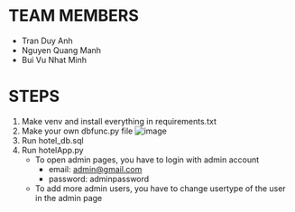 # TEAM MEMBERS
- Tran Duy Anh
- Nguyen Quang Manh
- Bui Vu Nhat Minh

# STEPS
1. Make venv and install everything in requirements.txt
2. Make your own dbfunc.py file
![image](https://github.com/duyanhehe/hotel_project/assets/152079929/469521ea-6e3d-485e-8216-dc01bd4f872d)
3. Run hotel_db.sql
4. Run hotelApp.py
    - To open admin pages, you have to login with admin account
        - email: admin@gmail.com
        - password: adminpassword
    - To add more admin users, you have to change usertype of the user in the admin page